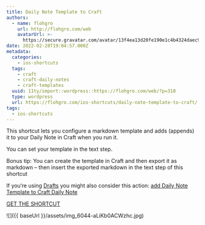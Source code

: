```yaml
---
title: Daily Note Template to Craft
authors:
  - name: flohgro
    url: http://flohgro.com/web
    avatarUrl: >-
      https://secure.gravatar.com/avatar/13f4ea13d20fe190e1c4b4324daec918?s=96&d=mm&r=g
date: 2022-02-28T19:04:57.000Z
metadata:
  categories:
    - ios-shortcuts
  tags:
    - craft
    - craft-daily-notes
    - craft-templates
  uuid: 11ty/import::wordpress::https://flohgro.com/web/?p=310
  type: wordpress
  url: https://flohgro.com/ios-shortcuts/daily-note-template-to-craft/
tags:
  - ios-shortcuts
---
```

This shortcut lets you configure a markdown template and adds (appends) it to your Daily Note in Craft when you run it.

You can set your template in the text step.

Bonus tip: You can create the template in Craft and then export it as markdown – then insert the exported markdown in the text step of this shortcut

If you‘re using [Drafts](https://flohgro.com/web/tag/drafts/) you might also consider this action: [add Daily Note Template to Craft Daily Note](https://flohgro.com/web/drafts-actions/add-daily-note-template-to-craft-daily-note/)

[GET THE SHORTCUT](https://www.icloud.com/shortcuts/e587180a282a4d9fb649dccb0b6fadc9)

![]({{ baseUrl }}/assets/img_6044-aLiKb0ACWzhc.jpg)